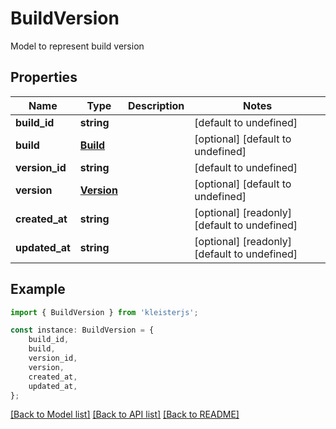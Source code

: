 # BuildVersion

Model to represent build version

## Properties

Name | Type | Description | Notes
------------ | ------------- | ------------- | -------------
**build_id** | **string** |  | [default to undefined]
**build** | [**Build**](Build.md) |  | [optional] [default to undefined]
**version_id** | **string** |  | [default to undefined]
**version** | [**Version**](Version.md) |  | [optional] [default to undefined]
**created_at** | **string** |  | [optional] [readonly] [default to undefined]
**updated_at** | **string** |  | [optional] [readonly] [default to undefined]

## Example

```typescript
import { BuildVersion } from 'kleisterjs';

const instance: BuildVersion = {
    build_id,
    build,
    version_id,
    version,
    created_at,
    updated_at,
};
```

[[Back to Model list]](../README.md#documentation-for-models) [[Back to API list]](../README.md#documentation-for-api-endpoints) [[Back to README]](../README.md)
